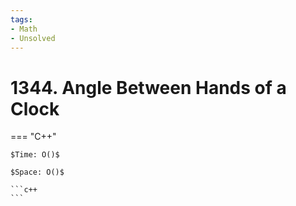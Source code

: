 ```yaml
---
tags:
- Math
- Unsolved
---
```



# 1344. Angle Between Hands of a Clock

=== "C++"

    $Time: O()$

    $Space: O()$

    ```c++
    ```